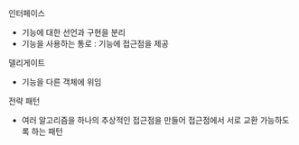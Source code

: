 인터페이스
- 기능에 대한 선언과 구현을 분리
- 기능을 사용하는 통로 : 기능에 접근점을 제공

델리게이트
- 기능을 다른 객체에 위임

전략 패턴
- 여러 알고리즘을 하나의 추상적인 접근점을 만들어 접근점에서 서로 교환 가능하도록 하는 패턴
